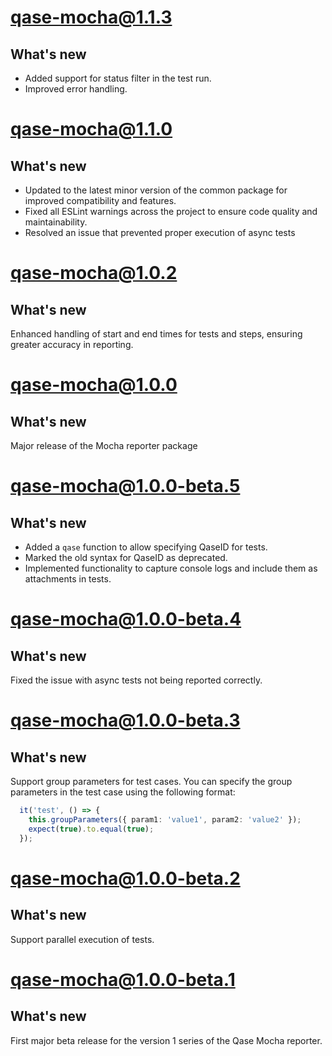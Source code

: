 # qase-mocha@1.1.3

## What's new

- Added support for status filter in the test run.
- Improved error handling.

# qase-mocha@1.1.0

## What's new

- Updated to the latest minor version of the common package for improved compatibility and features.
- Fixed all ESLint warnings across the project to ensure code quality and maintainability.
- Resolved an issue that prevented proper execution of async tests

# qase-mocha@1.0.2

## What's new

Enhanced handling of start and end times for tests and steps, ensuring greater accuracy in reporting.

# qase-mocha@1.0.0

## What's new

Major release of the Mocha reporter package

# qase-mocha@1.0.0-beta.5

## What's new

- Added a `qase` function to allow specifying QaseID for tests.
- Marked the old syntax for QaseID as deprecated.
- Implemented functionality to capture console logs and include them as attachments in tests.

# qase-mocha@1.0.0-beta.4

## What's new

Fixed the issue with async tests not being reported correctly.

# qase-mocha@1.0.0-beta.3

## What's new

Support group parameters for test cases. You can specify the group parameters in the test case using the following format: 

```ts
  it('test', () => {
    this.groupParameters({ param1: 'value1', param2: 'value2' });
    expect(true).to.equal(true);
  });
```

# qase-mocha@1.0.0-beta.2

## What's new

Support parallel execution of tests.

# qase-mocha@1.0.0-beta.1

## What's new

First major beta release for the version 1 series of the Qase Mocha reporter.
